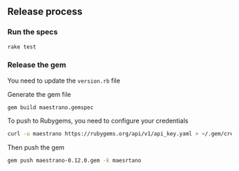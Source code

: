 ## Release process

### Run the specs
```bash
rake test
```

### Release the gem
You need to update the `version.rb` file

Generate the gem file
```
gem build maestrano.gemspec
```

To push to Rubygems, you need to configure your credentials
```bash
curl -u maestrano https://rubygems.org/api/v1/api_key.yaml > ~/.gem/credentials; chmod 0600 ~/.gem/credentials
```

Then push the gem
```bash
gem push maestrano-0.12.0.gem -k maesrtano
```
